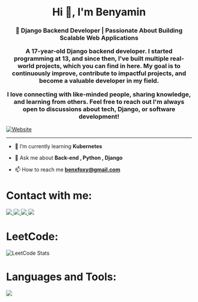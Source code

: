 <h1 align="center">Hi 👋, I'm Benyamin</h1>
<h3 align="center">🚀 Django Backend Developer | Passionate About Building Scalable Web Applications

A 17-year-old Django backend developer. I started programming at 13, and since then, I've built multiple real-world projects, which you can find in here. My goal is to continuously improve, contribute to impactful projects, and become a valuable developer in my field.

I love connecting with like-minded people, sharing knowledge, and learning from others. Feel free to reach out I'm always open to discussions about tech, Django, or software development!</h3>

[![Website](https://img.shields.io/website?down_color=blue&down_message=blue&up_color=yellow&up_message=my%20resume&url=https%3A%2F%2Falibigdeli.github.io%2F)](https://benfoxyy.github.io/Resume/)
<hr>



- 🌱 I’m currently learning **Kubernetes**

- 💬 Ask me about **Back-end , Python , Django**

- 📫 How to reach me **benxfoxy@gmail.com**

<h1 align="left">Contact with me:</h1>
<p align="left">
  <a href="https://www.linkedin.com/in/benyaminmedghalchi/">
    <img src="https://skillicons.dev/icons?i=linkedin" />
  </a>
  <a href="https://twitter.com/benyamin_med">
    <img src="https://skillicons.dev/icons?i=twitter" />
  </a>
  <a href="https://instagram.com/benyfoxy.exe">
    <img src="https://skillicons.dev/icons?i=instagram" />
  </a>
  <a href="https://discord.gg/913067810945638420">
    <img src="https://skillicons.dev/icons?i=discord" />
  </a>
</p>

<h1 align="left">LeetCode:</h1>

![LeetCode Stats](https://leetcard.jacoblin.cool/Benyamin_Medghalchi)

<h1 align="left">Languages and Tools:</h1>
<div>
  <img src="https://skillicons.dev/icons?i=python,django,fastapi,docker,kubernetes,js,jquery,html,css,markdown,git,github,gitlab,linux,redis,postman,nginx">
</div>
